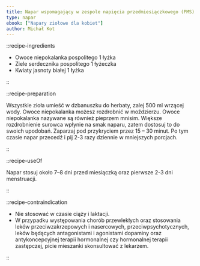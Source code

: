 ```yaml
---
title: Napar wspomagający w zespole napięcia przedmiesiączkowego (PMS)
type: napar
ebook: ["Napary ziołowe dla kobiet"]
author: Michał Kot
---
```


::recipe-ingredients

- Owoce niepokalanka pospolitego 1 łyżka
- Ziele serdecznika pospolitego 1 łyżeczka
- Kwiaty jasnoty białej 1 łyżka

::

::recipe-preparation

Wszystkie zioła umieść w dzbanuszku do herbaty, zalej 500 ml wrzącej wody. Owoce niepokalanka możesz rozdrobnić w moździerzu. Owoce niepokalanka nazywane są również pieprzem mnisim. Większe rozdrobnienie surowca wpłynie na smak naparu, zatem dostosuj to do swoich upodobań. Zaparzaj pod przykryciem przez 15 – 30 minut. Po tym czasie napar przecedź i pij 2-3 razy dziennie w mniejszych porcjach.

::

::recipe-useOf

Napar stosuj około 7–8 dni przed miesiączką oraz pierwsze 2-3 dni menstruacji.

::

::recipe-contraindication

- Nie stosować w czasie ciąży i laktacji.
- W przypadku występowania chorób przewlekłych oraz stosowania leków przeciwzakrzepowych i nasercowych, przeciwpsychotycznych, leków będących antagonistami i agonistami dopaminy oraz antykoncepcyjnej terapii hormonalnej czy hormonalnej terapii zastępczej, picie mieszanki skonsultować z lekarzem.

::